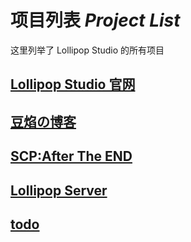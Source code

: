# 项目列表 *Project List*

 这里列举了 Lollipop Studio 的所有项目

## [Lollipop Studio 官网](https://github.com/bingling-sama/Lollipop-Studio)
## [豆焰の博客](https://blog.beanflame.ml/)
## [SCP:After The END](https://github.com/bingling-sama/SCP-AfterTheEND)
## [Lollipop Server](https://qm.qq.com/cgi-bin/qm/qr?k=A6wlAqvtiuKrkrcGn-NkOpKxFmumcsoj&jump_from=webapi)
## [todo]()
